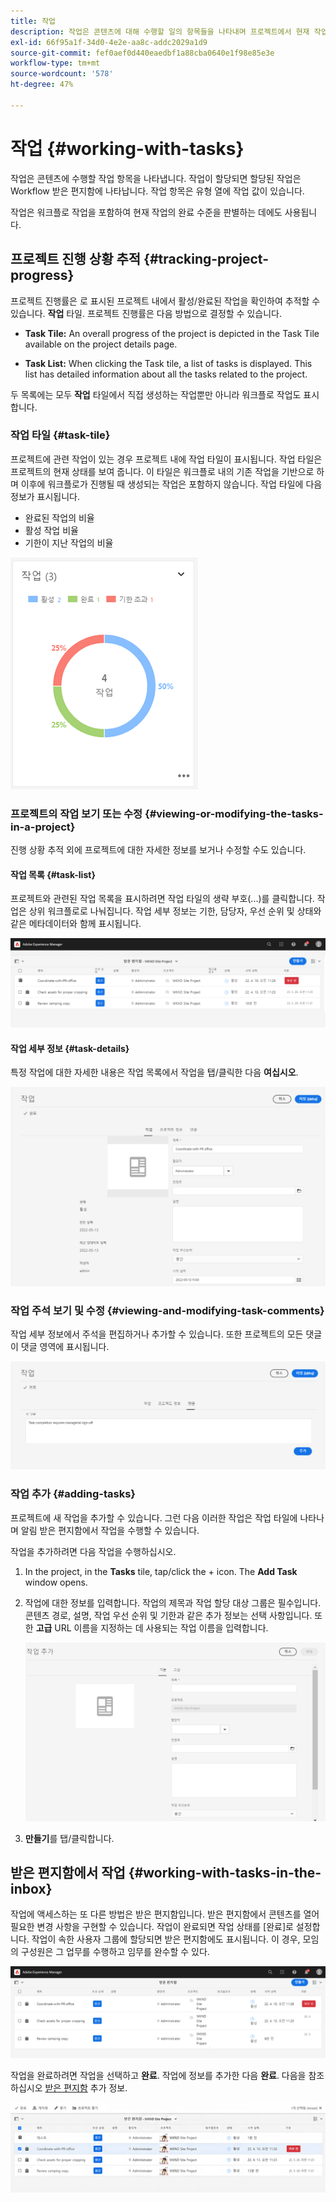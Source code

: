 ```yaml
---
title: 작업
description: 작업은 콘텐츠에 대해 수행할 일의 항목들을 나타내며 프로젝트에서 현재 작업의 완료 수준을 판별하는 데 사용됩니다
exl-id: 66f95a1f-34d0-4e2e-aa8c-addc2029a1d9
source-git-commit: fef0aef0d440eaedbf1a88cba0640e1f98e85e3e
workflow-type: tm+mt
source-wordcount: '578'
ht-degree: 47%

---
```


# 작업 {#working-with-tasks}

작업은 콘텐츠에 수행할 작업 항목을 나타냅니다. 작업이 할당되면 할당된 작업은 Workflow 받은 편지함에 나타납니다. 작업 항목은 유형 열에 작업 값이 있습니다.

작업은 워크플로 작업을 포함하여 현재 작업의 완료 수준을 판별하는 데에도 사용됩니다.

## 프로젝트 진행 상황 추적 {#tracking-project-progress}

프로젝트 진행률은 로 표시된 프로젝트 내에서 활성/완료된 작업을 확인하여 추적할 수 있습니다. **작업** 타일. 프로젝트 진행률은 다음 방법으로 결정할 수 있습니다.

* **Task Tile:** An overall progress of the project is depicted in the Task Tile available on the project details page.

* **Task List:** When clicking the Task tile, a list of tasks is displayed. This list has detailed information about all the tasks related to the project.

두 목록에는 모두 **작업** 타일에서 직접 생성하는 작업뿐만 아니라 워크플로 작업도 표시합니다.

### 작업 타일 {#task-tile}

프로젝트에 관련 작업이 있는 경우 프로젝트 내에 작업 타일이 표시됩니다. 작업 타일은 프로젝트의 현재 상태를 보여 줍니다. 이 타일은 워크플로 내의 기존 작업을 기반으로 하며 이후에 워크플로가 진행될 때 생성되는 작업은 포함하지 않습니다. 작업 타일에 다음 정보가 표시됩니다.

* 완료된 작업의 비율
* 활성 작업 비율
* 기한이 지난 작업의 비율

![작업 타일](/help/sites-cloud/authoring/assets/projects-tasks-breakdown.png)

### 프로젝트의 작업 보기 또는 수정 {#viewing-or-modifying-the-tasks-in-a-project}

진행 상황 추적 외에 프로젝트에 대한 자세한 정보를 보거나 수정할 수도 있습니다.

#### 작업 목록 {#task-list}

프로젝트와 관련된 작업 목록을 표시하려면 작업 타일의 생략 부호(...)를 클릭합니다. 작업은 상위 워크플로로 나눠집니다. 작업 세부 정보는 기한, 담당자, 우선 순위 및 상태와 같은 메타데이터와 함께 표시됩니다.

![작업 목록](/help/sites-cloud/authoring/assets/projects-task-list.png)

#### 작업 세부 정보 {#task-details}

특정 작업에 대한 자세한 내용은 작업 목록에서 작업을 탭/클릭한 다음 **여십시오**.

![작업 세부 정보](/help/sites-cloud/authoring/assets/projects-task-details.png)

### 작업 주석 보기 및 수정 {#viewing-and-modifying-task-comments}

작업 세부 정보에서 주석을 편집하거나 추가할 수 있습니다. 또한 프로젝트의 모든 댓글이 댓글 영역에 표시됩니다.

![작업에 달린 주석](/help/sites-cloud/authoring/assets/projects-tasks-comments.png)

### 작업 추가 {#adding-tasks}

프로젝트에 새 작업을 추가할 수 있습니다. 그런 다음 이러한 작업은 작업 타일에 나타나며 알림 받은 편지함에서 작업을 수행할 수 있습니다.

작업을 추가하려면 다음 작업을 수행하십시오.

1. In the project, in the **Tasks** tile, tap/click the + icon. The **Add Task** window opens.
1. 작업에 대한 정보를 입력합니다. 작업의 제목과 작업 할당 대상 그룹은 필수입니다. 콘텐츠 경로, 설명, 작업 우선 순위 및 기한과 같은 추가 정보는 선택 사항입니다. 또한 **고급** URL 이름을 지정하는 데 사용되는 작업 이름을 입력합니다.

   ![작업 추가](/help/sites-cloud/authoring/assets/projects-add-task.png)

1. **만들기**&#x200B;를 탭/클릭합니다.

## 받은 편지함에서 작업 {#working-with-tasks-in-the-inbox}

작업에 액세스하는 또 다른 방법은 받은 편지함입니다. 받은 편지함에서 콘텐츠를 열어 필요한 변경 사항을 구현할 수 있습니다. 작업이 완료되면 작업 상태를 [완료]로 설정합니다. 작업이 속한 사용자 그룹에 할당되면 받은 편지함에도 표시됩니다. 이 경우, 모임의 구성원은 그 업무를 수행하고 임무를 완수할 수 있다.

![받은 편지함의 작업](/help/sites-cloud/authoring/assets/projects-task-inbox.png)

작업을 완료하려면 작업을 선택하고 **완료**. 작업에 정보를 추가한 다음 **완료**. 다음을 참조하십시오 [받은 편지함](/help/sites-cloud/authoring/getting-started/inbox.md) 추가 정보.

![작업 알림](/help/sites-cloud/authoring/assets/projects-task-notifications.png)
